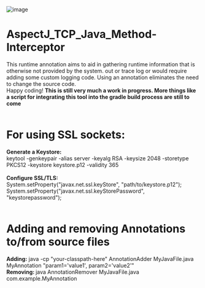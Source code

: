 ![image](https://github.com/Freya-Ebba-Christ/AspectJ_TCP_Java_Method-Interceptor/assets/57752514/43999c49-f7b7-43e8-b1ee-6f72f2d0e34f)
<br>
# AspectJ_TCP_Java_Method-Interceptor

This runtime annotation aims to aid in gathering runtime information that is otherwise not provided by the system. out or trace log or would require adding some custom logging code.
Using an annotation eliminates the need to change the source code.
<br>
Happy coding!
<b>This is still very much a work in progress. More things like a script for integrating this tool into the gradle build process are still to come</b>
<br>
<br>
<h1>For using SSL sockets:</h1>
<b>Generate a Keystore:</b>
<br>
keytool -genkeypair -alias server -keyalg RSA -keysize 2048 -storetype PKCS12 -keystore keystore.p12 -validity 365
<br>
<br>
<b>Configure SSL/TLS:</b>
<br>
System.setProperty("javax.net.ssl.keyStore", "path/to/keystore.p12");
<br>
System.setProperty("javax.net.ssl.keyStorePassword", "keystorepassword");
<br>
<br>
<h1>Adding and removing Annotations to/from source files</h1>
<b>Adding:</b> java -cp "your-classpath-here" AnnotationAdder MyJavaFile.java MyAnnotation "param1='value1', param2='value2'"
<br>
<b>Removing: </b> java AnnotationRemover MyJavaFile.java com.example.MyAnnotation
